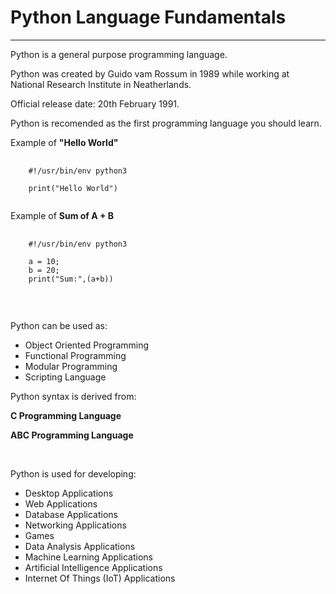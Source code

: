 <h1><b>Python Language Fundamentals</b></h1>
<hr/>
<p>Python is a general purpose programming language.</p>
<p>Python was created by Guido vam Rossum in 1989 while working at National Research Institute in Neatherlands.</p>
<p>Official release date: 20th February 1991.</p>
<p>Python is recomended as the first programming language you should learn.</p>

<p>Example of <b>"Hello World"</b>

<pre>
  <code>
    #!/usr/bin/env python3
    
    print("Hello World")
  </code>
</pre>

Example of <b>Sum of A + B</b>

<pre>
  <code>
    #!/usr/bin/env python3
    
    a = 10;
    b = 20;
    print("Sum:",(a+b))
  </code>
</pre>
<br/>

<p>Python can be used as: </p>
<ul>
  <li>Object Oriented Programming</li>
  <li>Functional Programming</li>
  <li>Modular Programming</li>
  <li>Scripting Language</li>
</ul>

<p>Python syntax is derived from: </p>
<p><b>C Programming Language</b></p>
<p><b>ABC Programming Language</b></p>
<br/>
<p>Python is used for developing: </p>
<ul>
  <li>Desktop Applications</li>
  <li>Web Applications</li>
  <li>Database Applications</li>
  <li>Networking Applications</li>
  <li>Games</li>
  <li>Data Analysis Applications</li>
  <li>Machine Learning Applications</li>
  <li>Artificial Intelligence Applications</li>
  <li>Internet Of Things (IoT) Applications</li>
</ul>
